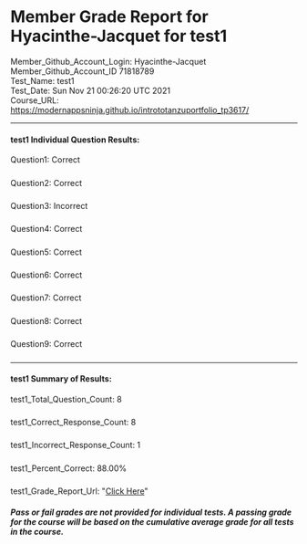 # Member Grade Report for Hyacinthe-Jacquet for test1  
   
Member_Github_Account_Login: Hyacinthe-Jacquet  
Member_Github_Account_ID 71818789  
Test_Name: test1  
Test_Date: Sun Nov 21 00:26:20 UTC 2021  
Course_URL: https://modernappsninja.github.io/intrototanzuportfolio_tp3617/  
   
---  
#### test1 Individual Question Results:  
Question1: Correct  
#####  
Question2: Correct  
#####  
Question3: Incorrect  
#####  
Question4: Correct  
#####  
Question5: Correct  
#####  
Question6: Correct  
#####  
Question7: Correct  
#####  
Question8: Correct  
#####  
Question9: Correct  
#####  
---  
#### test1 Summary of Results:  
test1_Total_Question_Count: 8  
#####  
test1_Correct_Response_Count: 8  
#####  
test1_Incorrect_Response_Count: 1  
#####  
test1_Percent_Correct: 88.00%  
#####  
test1_Grade_Report_Url: "[Click Here](https://github.com/modernappsninjas/Hyacinthe-Jacquet/blob/main/static/userdata/courses/intrototanzuportfolio_tp3617/grade_report.pr74.test1.md)"
##### Pass or fail grades are not provided for individual tests. A passing grade for the course will be based on the cumulative average grade for all tests in the course.  
